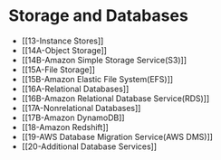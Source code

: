 # Storage and Databases

- [[13-Instance Stores]]
- [[14A-Object Storage]]
- [[14B-Amazon Simple Storage Service(S3)]]
- [[15A-File Storage]]
- [[15B-Amazon Elastic File System(EFS)]]
- [[16A-Relational Databases]]
- [[16B-Amazon Relational Database Service(RDS)]]
- [[17A-Nonrelational Databases]]
- [[17B-Amazon DynamoDB]]
- [[18-Amazon Redshift]]
- [[19-AWS Database Migration Service(AWS DMS)]]
- [[20-Additional Database Services]]